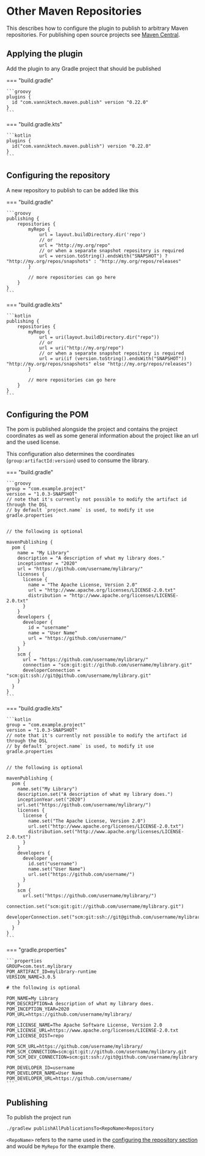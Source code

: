 # Other Maven Repositories

This describes how to configure the plugin to publish to arbitrary Maven repositories. For publishing open source
projects see [Maven Central](central.md).

## Applying the plugin

Add the plugin to any Gradle project that should be published

=== "build.gradle"

    ```groovy
    plugins {
      id "com.vanniktech.maven.publish" version "0.22.0"
    }
    ```

=== "build.gradle.kts"

    ```kotlin
    plugins {
      id("com.vanniktech.maven.publish") version "0.22.0"
    }
    ```

## Configuring the repository

A new repository to publish to can be added like this

=== "build.gradle"

    ```groovy
    publishing {
        repositories {
            myRepo {
                url = layout.buildDirectory.dir('repo')
                // or
                url = "http://my.org/repo"
                // or when a separate snapshot repository is required
                url = version.toString().endsWith("SNAPSHOT") ? "http://my.org/repos/snapshots" : "http://my.org/repos/releases"
            }

            // more repositories can go here
        }
    }
    ```

=== "build.gradle.kts"

    ```kotlin
    publishing {
        repositories {
            myRepo {
                url = uri(layout.buildDirectory.dir("repo"))
                // or
                url = uri("http://my.org/repo")
                // or when a separate snapshot repository is required
                url = uri(if (version.toString().endsWith("SNAPSHOT")) "http://my.org/repos/snapshots" else "http://my.org/repos/releases")
            }

            // more repositories can go here
        }
    }
    ```


## Configuring the POM

The pom is published alongside the project and contains the project coordinates
as well as some general information about the project like an url and the used
license.

This configuration also determines the coordinates (`group:artifactId:version`) used to consume the library.

=== "build.gradle"

    ```groovy
    group = "com.example.project"
    version = "1.0.3-SNAPSHOT"
    // note that it's currently not possible to modify the artifact id through the DSL
    // by default `project.name` is used, to modify it use gradle.properties


    // the following is optional

    mavenPublishing {
      pom {
        name = "My Library"
        description = "A description of what my library does."
        inceptionYear = "2020"
        url = "https://github.com/username/mylibrary/"
        licenses {
          license {
            name = "The Apache License, Version 2.0"
            url = "http://www.apache.org/licenses/LICENSE-2.0.txt"
            distribution = "http://www.apache.org/licenses/LICENSE-2.0.txt"
          }
        }
        developers {
          developer {
            id = "username"
            name = "User Name"
            url = "https://github.com/username/"
          }
        }
        scm {
          url = "https://github.com/username/mylibrary/"
          connection = "scm:git:git://github.com/username/mylibrary.git"
          developerConnection = "scm:git:ssh://git@github.com/username/mylibrary.git"
        }
      }
    }
    ```

=== "build.gradle.kts"

    ```kotlin
    group = "com.example.project"
    version = "1.0.3-SNAPSHOT"
    // note that it's currently not possible to modify the artifact id through the DSL
    // by default `project.name` is used, to modify it use gradle.properties


    // the following is optional

    mavenPublishing {
      pom {
        name.set("My Library")
        description.set("A description of what my library does.")
        inceptionYear.set("2020")
        url.set("https://github.com/username/mylibrary/")
        licenses {
          license {
            name.set("The Apache License, Version 2.0")
            url.set("http://www.apache.org/licenses/LICENSE-2.0.txt")
            distribution.set("http://www.apache.org/licenses/LICENSE-2.0.txt")
          }
        }
        developers {
          developer {
            id.set("username")
            name.set("User Name")
            url.set("https://github.com/username/")
          }
        }
        scm {
          url.set("https://github.com/username/mylibrary/")
          connection.set("scm:git:git://github.com/username/mylibrary.git")
          developerConnection.set("scm:git:ssh://git@github.com/username/mylibrary.git")
        }
      }
    }
    ```

=== "gradle.properties"

    ```properties
    GROUP=com.test.mylibrary
    POM_ARTIFACT_ID=mylibrary-runtime
    VERSION_NAME=3.0.5

    # the following is optional

    POM_NAME=My Library
    POM_DESCRIPTION=A description of what my library does.
    POM_INCEPTION_YEAR=2020
    POM_URL=https://github.com/username/mylibrary/

    POM_LICENSE_NAME=The Apache Software License, Version 2.0
    POM_LICENSE_URL=https://www.apache.org/licenses/LICENSE-2.0.txt
    POM_LICENSE_DIST=repo

    POM_SCM_URL=https://github.com/username/mylibrary/
    POM_SCM_CONNECTION=scm:git:git://github.com/username/mylibrary.git
    POM_SCM_DEV_CONNECTION=scm:git:ssh://git@github.com/username/mylibrary.git

    POM_DEVELOPER_ID=username
    POM_DEVELOPER_NAME=User Name
    POM_DEVELOPER_URL=https://github.com/username/
    ```

## Publishing

To publish the project run
```
./gradlew publishAllPublicationsTo<RepoName>Repository
```

`<RepoName>` refers to the name used in the [configuring the repository section](#configuring-the-repository)
and would be `MyRepo` for the example there.
